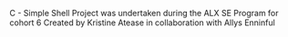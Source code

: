 C - Simple Shell
Project was undertaken during the ALX SE Program for cohort 6 Created by Kristine Atease in collaboration with Allys Enninful